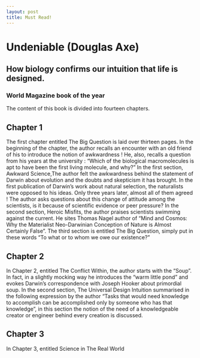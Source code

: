 ```yaml
---
layout: post
title: Must Read!
---
```


# Undeniable (Douglas Axe)
## How biology confirms our intuition that life is designed.
### World Magazine book of the year

The content of this book is divided into fourteen chapters. 

## Chapter 1

The first chapter entitled The Big Question is laid over thirteen pages. In the beginning of the chapter, the author recalls an encounter with an old friend of his to introduce the notion of awkwardness ! He, also, recalls a question from his years at the university : “Which of the biological macromolecules is apt to have been the first living molecule, and why?” In the first section, Awkward Science,The author felt the awkwardness behind the statement of Darwin about evolution and the doubts and skepticism it has brought. In the first publication of Darwin’s work about natural selection, the naturalists were opposed to his ideas. Only three years later, almost all of them agreed ! The author asks questions about this change of attitude among the scientists, is it because of scientific evidence or peer pressure? In the second section, Heroic Misfits, the author praises scientists swimming against the current. He sites Thomas Nagel author of “Mind and Cosmos: Why the Materialist Neo-Darwinian Conception of Nature is Almost Certainly False”.  The third section is entitled The Big Question, simply put in these words “To what or to whom we owe our existence?” 

## Chapter 2
In Chapter 2, entitled The Conflict Within, the author starts with the “Soup”. In fact, in a slightly mocking way he introduces the “warm little pond” and evokes Darwin’s correspondence with Joseph Hooker about primordial soup. In the second section, The Universal Design Intuition summarised in the following expression by the author “Tasks that would need knowledge to accomplish can be accomplished only by someone who has that knowledge”, in this section the notion of the need of a knowledgeable creator or engineer behind every creation is discussed.

## Chapter 3
In Chapter 3, entitled Science in The Real World